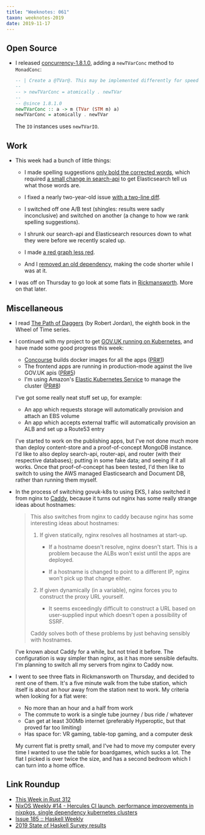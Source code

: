 ```yaml
---
title: "Weeknotes: 061"
taxon: weeknotes-2019
date: 2019-11-17
---
```


## Open Source

- I released [concurrency-1.8.1.0][], adding a `newTVarConc` method to
  `MonadConc`:

  ```haskell
  -- | Create a @TVar@. This may be implemented differently for speed.
  --
  -- > newTVarConc = atomically . newTVar
  --
  -- @since 1.8.1.0
  newTVarConc :: a -> m (TVar (STM m) a)
  newTVarConc = atomically . newTVar
  ```

  The `IO` instances uses `newTVarIO`.

[concurrency-1.8.1.0]: http://hackage.haskell.org/package/concurrency-1.8.1.0

## Work

- This week had a bunch of little things:

  - I made spelling suggestions [only bold the corrected words][],
    which required [a small change in search-api][] to get
    Elasticsearch tell us what those words are.

  - I fixed a nearly two-year-old issue [with a two-line diff][].

  - I switched off one A/B test (shingles: results were sadly
    inconclusive) and switched on another (a change to how we rank
    spelling suggestions).

  - I shrunk our search-api and Elasticsearch resources down to what
    they were before we recently scaled up.

  - I made [a red graph less red][].

  - And I [removed an old dependency][], making the code shorter while
    I was at it.

- I was off on Thursday to go look at some flats in [Rickmansworth][].
  More on that later.

[only bold the corrected words]: https://github.com/alphagov/finder-frontend/pull/1734
[a small change in search-api]: https://github.com/alphagov/search-api/pull/1786
[with a two-line diff]: https://github.com/alphagov/search-api/pull/1790
[a red graph less red]: https://github.com/alphagov/govuk-puppet/pull/9838
[removed an old dependency]: https://github.com/alphagov/smart-answers/pull/4217
[Rickmansworth]: https://en.wikipedia.org/wiki/Rickmansworth

## Miscellaneous

- I read [The Path of Daggers][] (by Robert Jordan), the eighth book
  in the Wheel of Time series.

- I continued with my project to get [GOV.UK running on Kubernetes][],
  and have made some good progress this week:

  - [Concourse][] builds docker images for all the apps ([PR#1][])
  - The frontend apps are running in production-mode against the live GOV.UK apis ([PR#5][])
  - I'm using Amazon's [Elastic Kubernetes Service][] to manage the cluster ([PR#8][])

  I've got some really neat stuff set up, for example:

  - An app which requests storage will automatically provision and attach an EBS volume
  - An app which accepts external traffic will automatically provision an ALB and set up a Route53 entry

  I've started to work on the publishing apps, but I've not done much
  more than deploy content-store and a proof-of-concept MongoDB
  instance.  I'd like to also deploy search-api, router-api, and
  router (with their respective databases); putting in some fake data;
  and seeing if it all works.  Once that proof-of-concept has been
  tested, I'd then like to switch to using the AWS managed
  Elasticsearch and Document DB, rather than running them myself.

- In the process of switching govuk-k8s to using EKS, I also switched
  it from nginx to [Caddy][], because it turns out nginx has some
  really strange ideas about hostnames:

  > This also switches from nginx to caddy because nginx has some
  > interesting ideas about hostnames:
  >
  > 1. If given statically, nginx resolves all hostnames at start-up.
  >
  >    - If a hostname doesn't resolve, nginx doesn't start.  This is
  >      a problem because the ALBs won't exist until the apps are
  >      deployed.
  >
  >    - If a hostname is changed to point to a different IP, nginx
  >      won't pick up that change either.
  >
  > 2. If given dynamically (in a variable), nginx forces you to
  >    construct the proxy URL yourself.
  >
  >    - It seems exceedingly difficult to construct a URL based on
  >      user-supplied input which doesn't open a possibility of SSRF.
  >
  > Caddy solves both of these problems by just behaving sensibly with
  > hostnames.

  I've known about Caddy for a while, but not tried it before.  The
  configuration is way simpler than nginx, as it has more sensible
  defaults.  I'm planning to switch all my servers from nginx to Caddy
  now.

- I went to see three flats in Rickmansworth on Thursday, and decided
  to rent one of them.  It's a five minute walk from the tube station,
  which itself is about an hour away from the station next to work.
  My criteria when looking for a flat were:

  - No more than an hour and a half from work
  - The commute to work is a single tube journey / bus ride / whatever
  - Can get at least 300Mb internet (preferably Hyperoptic, but that proved far too limiting)
  - Has space for: VR gaming, table-top gaming, and a computer desk

  My current flat is pretty small, and I've had to move my computer
  every time I wanted to use the table for boardgames, which sucks a
  lot.  The flat I picked is over twice the size, and has a second
  bedroom which I can turn into a home office.

[The Path of Daggers]: https://en.wikipedia.org/wiki/The_Path_of_Daggers
[GOV.UK running on Kubernetes]: https://github.com/barrucadu/govuk-k8s
[Concourse]: https://concourse-ci.org/
[PR#1]: https://github.com/barrucadu/govuk-k8s/pull/1
[PR#5]: https://github.com/barrucadu/govuk-k8s/pull/5
[Elastic Kubernetes Service]: https://aws.amazon.com/eks/
[PR#8]: https://github.com/barrucadu/govuk-k8s/pull/8
[Caddy]: https://caddyserver.com/

## Link Roundup

- [This Week in Rust 312](https://this-week-in-rust.org/blog/2019/11/12/this-week-in-rust-312/)
- [NixOS Weekly #14 - Hercules CI launch, performance improvements in nixpkgs, single dependency kubernetes clusters](https://weekly.nixos.org/2019/14-hercules-ci-launch-performance-improvements-in-nixpkgs-single-dependency-kubernetes-clusters.html)
- [Issue 185 :: Haskell Weekly](https://haskellweekly.news/issue/185.html)
- [2019 State of Haskell Survey results](https://taylor.fausak.me/2019/11/16/haskell-survey-results/)
